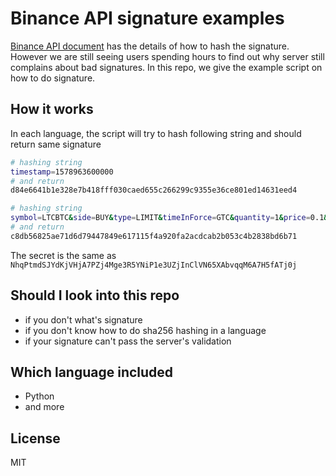 # Binance API signature examples

[Binance API document](https://binance-docs.github.io/apidocs/spot/en/#signed-trade-user_data-and-margin-endpoint-security) has the details of how to hash the signature.
However we are still seeing users spending hours to find out why server still complains about bad signatures. In this repo, we give the example script on how to do signature.

## How it works
In each language, the script will try to hash following string and should return same signature

```bash
# hashing string
timestamp=1578963600000
# and return
d84e6641b1e328e7b418fff030caed655c266299c9355e36ce801ed14631eed4

# hashing string
symbol=LTCBTC&side=BUY&type=LIMIT&timeInForce=GTC&quantity=1&price=0.1&recvWindow=5000&timestamp=1499827319559
# and return
c8db56825ae71d6d79447849e617115f4a920fa2acdcab2b053c4b2838bd6b71

```

The secret is the same as `NhqPtmdSJYdKjVHjA7PZj4Mge3R5YNiP1e3UZjInClVN65XAbvqqM6A7H5fATj0j`

## Should I look into this repo
- if you don't what's signature
- if you don't know how to do sha256 hashing in a language
- if your signature can't pass the server's validation

## Which language included
- Python
- and more

## License
MIT
